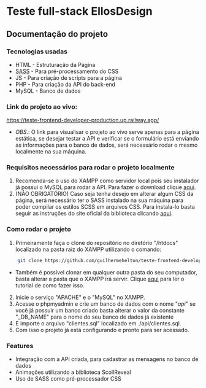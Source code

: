 # Teste full-stack EllosDesign

## Documentação do projeto

### Tecnologias usadas

- HTML - Estruturação da Página
- [SASS](https://sass-lang.com/) - Para pré-processamento do CSS
- JS - Para criação de scripts para a página
- PHP - Para criação da API do back-end
- MySQL - Banco de dados

### Link do projeto ao vivo:

https://teste-frontend-developer-production.up.railway.app/

- _OBS_.: O link para visualisar o projeto ao vivo serve apenas para a página estática, se desejar testar a API e verificar se o formulário está enviando as informações para o banco de dados, será necessário rodar o mesmo localmente na sua máquina.

### Requisitos necessários para rodar o projeto localmente

1. Recomenda-se o uso do XAMPP como servidor local pois seu instalador já possui o MySQL para rodar a API. Para fazer o download clique [aqui](https://www.apachefriends.org/pt_br/index.html).
2. (NÂO OBRIGATÓRIO) Caso seja tenha desejo em alterar algum CSS da página, será necessário ter o SASS instalado na sua máquina para poder compilar os estilos SCSS em arquivos CSS. Para instala-lo basta seguir as instruções do site oficial da biblioteca clicando [aqui](https://sass-lang.com/install).

### Como rodar o projeto

1. Primeiramente faça o clone do repositório no diretório "/htdocs" localizado na pasta raiz do XAMPP utilizando o comando:

```sh
    git clone https://github.com/guilhermehelton/teste-frontend-developer.git
```

- Também é possível clonar em qualquer outra pasta do seu computador, basta alterar a pasta que o XAMPP irá servir. Clique [aqui](https://www.servti.com/2019/01/08/como-alterar-pasta-padrao-htdocs-do-xampp/) para ler o tutorial de como fazer isso.

2. Inicie o serviço "APACHE" e o "MySQL" no XAMPP.
3. Acesse o phpmyadmin e crie um banco de dados com o nome "_api_" se você já possuir um banco criado basta alterar o valor da constante "\_DB_NAME" para o nome do seu banco de dados já existente
4. E importe o arquivo "clientes.sql" localizado em ./api/clientes.sql.
5. Com isso o projeto já está configurando e pronto para ser acessado.

### Features

- Integração com a API criada, para cadastrar as mensagens no banco de dados
- Animações utilizando a biblioteca ScollReveal
- Uso de SASS como pré-processador CSS

